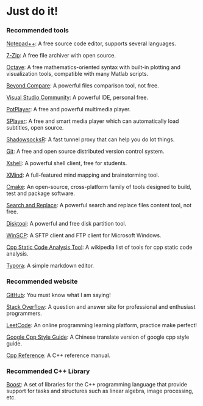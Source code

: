 # Just do it!

### Recommended tools

[Notepad++](https://notepad-plus-plus.org/):  A free  source code editor,  supports several languages.

[7-Zip](https://www.7-zip.org/):  A free file archiver with open source.

[Octave](https://www.gnu.org/software/octave/): A free mathematics-oriented syntax with built-in plotting and visualization tools, compatible with many Matlab scripts.

[Beyond Compare](https://www.scootersoftware.com/): A powerful files comparison tool, not free.

[Visual Studio Community](https://visualstudio.microsoft.com/vs/community/): A powerful IDE, personal free.

[PotPlayer](https://potplayer.daum.net/): A free and powerful multimedia player.

[SPlayer](https://www.splayer.org/en):  A free and smart media player which can automatically load subtitles, open source.

[ShadowsocksR](https://github.com/shadowsocksr-backup/shadowsocksr): A fast tunnel proxy that can help you do lot things.

[Git](https://git-scm.com/):  A free and open source distributed version control system.

[Xshell](https://www.netsarang.com/en/xshell/): A powerful shell client, free for students.

[XMind](https://www.xmind.net/): A full-featured mind mapping and brainstorming tool.

[Cmake](https://cmake.org/): An open-source, cross-platform family of tools designed to build, test and package software.

[Search and Replace](https://www.funduc.com/search_replace.htm): A powerful search and replace files content tool, not free.

[Disktool](https://www.disktool.cn/): A powerful and free disk partition tool.

[WinSCP](https://winscp.net/eng/index.php):  A SFTP client and FTP client for Microsoft Windows.

[Cpp Static Code Analysis Tool](https://en.wikipedia.org/wiki/List_of_tools_for_static_code_analysis#C,_C++): A wikipedia list of tools for cpp static code analysis.

[Typora](https://typora.io/): A simple markdown editor.

### Recommended website

[GitHub](https://github.com/): You must know what I am saying!

[Stack Overflow](https://stackoverflow.com/): A question and answer site for professional and enthusiast programmers.

[LeetCode](https://leetcode.com/): An online programming learning platform, practice make perfect!

[Google Cpp Style Guide](https://zh-google-styleguide.readthedocs.io/en/latest/): A Chinese translate version of google cpp  style guide.

[Cpp Reference](https://en.cppreference.com/w/): A C++ reference manual.

### Recommended C++ Library

[Boost](https://www.boost.org/): A set of libraries for the C++ programming language that provide support for tasks and structures such as linear algebra,  image processing, etc.






